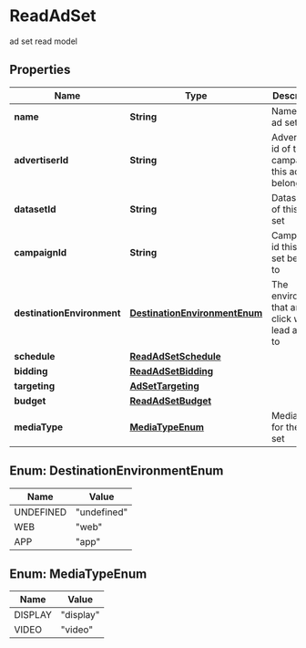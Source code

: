

# ReadAdSet

ad set read model

## Properties

Name | Type | Description | Notes
------------ | ------------- | ------------- | -------------
**name** | **String** | Name of the ad set |  [optional]
**advertiserId** | **String** | Advertiser id of the campaign this ad set belongs to |  [optional]
**datasetId** | **String** | Dataset id of this ad set |  [optional]
**campaignId** | **String** | Campaign id this ad set belongs to |  [optional]
**destinationEnvironment** | [**DestinationEnvironmentEnum**](#DestinationEnvironmentEnum) | The environment that an ad click will lead a user to |  [optional]
**schedule** | [**ReadAdSetSchedule**](ReadAdSetSchedule.md) |  |  [optional]
**bidding** | [**ReadAdSetBidding**](ReadAdSetBidding.md) |  |  [optional]
**targeting** | [**AdSetTargeting**](AdSetTargeting.md) |  |  [optional]
**budget** | [**ReadAdSetBudget**](ReadAdSetBudget.md) |  |  [optional]
**mediaType** | [**MediaTypeEnum**](#MediaTypeEnum) | Media type for the ad set |  [optional]



## Enum: DestinationEnvironmentEnum

Name | Value
---- | -----
UNDEFINED | &quot;undefined&quot;
WEB | &quot;web&quot;
APP | &quot;app&quot;



## Enum: MediaTypeEnum

Name | Value
---- | -----
DISPLAY | &quot;display&quot;
VIDEO | &quot;video&quot;



